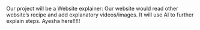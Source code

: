 Our project will be a Website explainer: Our website would read other website’s recipe and add explanatory videos/images. It will use AI to further explain steps.
Ayesha here!!!!!
